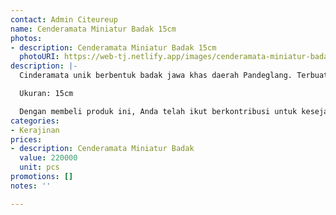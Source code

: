 ```yaml
---
contact: Admin Citeureup
name: Cenderamata Miniatur Badak 15cm
photos:
- description: Cenderamata Miniatur Badak 15cm
  photoURI: https://web-tj.netlify.app/images/cenderamata-miniatur-badak-15cm-1.jpeg
description: |-
  Cinderamata unik berbentuk badak jawa khas daerah Pandeglang. Terbuat dari bahan kayu yang diukir menjadi bentuk badak, miniatur ini menjadi sangat menarik dan wajib dimiliki. Miniatur ini juga dilengkapi dengan kotak mika. Cocok untuk dipajang dan mempercantik ruangan Anda.

  Ukuran: 15cm

  Dengan membeli produk ini, Anda telah ikut berkontribusi untuk kesejahteraan kelompok masyarakat di desa kami.
categories:
- Kerajinan
prices:
- description: Cenderamata Miniatur Badak
  value: 220000
  unit: pcs
promotions: []
notes: ''

---
```

